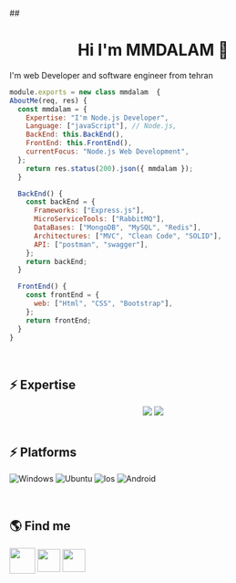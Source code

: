 ##<h1 align="center">Hi I'm MMDALAM 👋</h1>

I'm web Developer and software engineer from tehran

```javascript
module.exports = new class mmdalam  {
AboutMe(req, res) {
  const mmdalam = {
    Expertise: "I'm Node.js Developer",
    Language: ["javaScript"], // Node.js,
    BackEnd: this.BackEnd(),
    FrontEnd: this.FrontEnd(),
    currentFocus: "Node.js Web Development",
  };
    return res.status(200).json({ mmdalam });
  }

  BackEnd() {
    const backEnd = {
      Frameworks: ["Express.js"],
      MicroServiceTools: ["RabbitMQ"],
      DataBases: ["MongoDB", "MySQL", "Redis"],
      Architectures: ["MVC", "Clean Code", "SOLID"],
      API: ["postman", "swagger"],
    };
    return backEnd;
  }

  FrontEnd() {
    const frontEnd = {
      web: ["Html", "CSS", "Bootstrap"],
    };
    return frontEnd;
  }
}
```

<br>

## ⚡ Expertise
<div align="center">
    <img src="https://skillicons.dev/icons?i=html,css,vscode,github,git,npm,cloudflare,docker" />
    <img src="https://skillicons.dev/icons?i=nodejs,javascript,express,mongodb,mysql,redis" /><br>
</div>



<br>

## ⚡ Platforms
  ![Windows](https://img.shields.io/badge/Windows-0078D6?style=for-the-badge&logo=windows&logoColor=white)
  ![Ubuntu](https://img.shields.io/badge/Ubuntu-E95420?style=for-the-badge&logo=ubuntu&logoColor=white)
  ![Ios](https://img.shields.io/badge/iOS-000000?style=for-the-badge&logo=apple&logoColor=white)
  ![Android](https://img.shields.io/badge/Android-0078D6?style=for-the-badge&logo=android&color=339933&logoColor=white)

<br>

## 🌎 Find me
  <a href="mailto:mmmohammadalam@gmail.com" target="blank"><img align="center" src="https://github.com/user-attachments/assets/946a50ec-3987-48cc-b8dc-ba2282a9126a" height="45" width="45" /></a>
  <a href="https://instagram.com/mmd_alam1999" target="blank"><img align="center" src="https://raw.githubusercontent.com/rahuldkjain/github-profile-readme-generator/master/src/images/icons/Social/instagram.svg" height="40" width="40" /></a>
  <a href="https://t.me/@mmdalam1999"><img align="center" src="https://github.com/user-attachments/assets/358b74e7-074e-464e-a611-bf74f1b73ce3" height="40" width="40" /></a>
